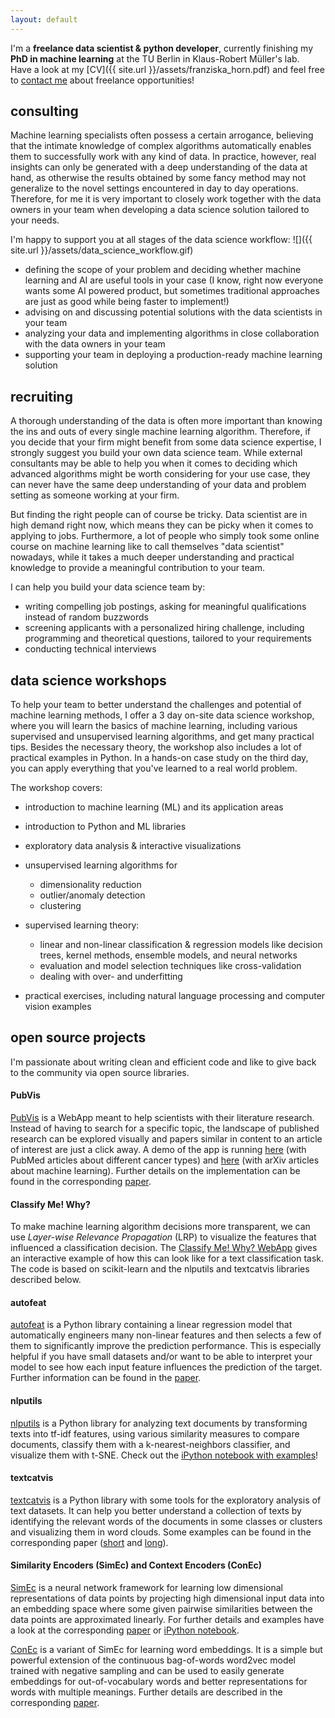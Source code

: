```yaml
---
layout: default
---
```


I'm a **freelance data scientist & python developer**, currently finishing my **PhD in machine learning** at the TU Berlin in Klaus-Robert Müller's lab.
<br>
Have a look at my [CV]({{ site.url }}/assets/franziska_horn.pdf) and feel free to <a href="mailto:franzi@datasc.xyz?Subject=Freelance%20opportunity" target="_top">contact me</a> about freelance opportunities!


## consulting
Machine learning specialists often possess a certain arrogance, believing that the intimate knowledge of complex algorithms automatically enables them to successfully work with any kind of data. In practice, however, real insights can only be generated with a deep understanding of the data at hand, as otherwise the results obtained by some fancy method may not generalize to the novel settings encountered in day to day operations. Therefore, for me it is very important to closely work together with the data owners in your team when developing a data science solution tailored to your needs.

I'm happy to support you at all stages of the data science workflow:
![]({{ site.url }}/assets/data_science_workflow.gif)
- defining the scope of your problem and deciding whether machine learning and AI are useful tools in your case (I know, right now everyone wants some AI powered product, but sometimes traditional approaches are just as good while being faster to implement!)
- advising on and discussing potential solutions with the data scientists in your team
- analyzing your data and implementing algorithms in close collaboration with the data owners in your team
- supporting your team in deploying a production-ready machine learning solution


## recruiting
A thorough understanding of the data is often more important than knowing the ins and outs of every single machine learning algorithm. Therefore, if you decide that your firm might benefit from some data science expertise, I strongly suggest you build your own data science team. While external consultants may be able to help you when it comes to deciding which advanced algorithms might be worth considering for your use case, they can never have the same deep understanding of your data and problem setting as someone working at your firm.

But finding the right people can of course be tricky. Data scientist are in high demand right now, which means they can be picky when it comes to applying to jobs. Furthermore, a lot of people who simply took some online course on machine learning like to call themselves "data scientist" nowadays, while it takes a much deeper understanding and practical knowledge to provide a meaningful contribution to your team.

I can help you build your data science team by:
* writing compelling job postings, asking for meaningful qualifications instead of random buzzwords
* screening applicants with a personalized hiring challenge, including programming and theoretical questions, tailored to your requirements
* conducting technical interviews


## data science workshops
To help your team to better understand the challenges and potential of machine learning methods, I offer a 3 day on-site data science workshop, where you will learn the basics of machine learning, including various supervised and unsupervised learning algorithms, and get many practical tips. Besides the necessary theory, the workshop also includes a lot of practical examples in Python. In a hands-on case study on the third day, you can apply everything that you've learned to a real world problem.

The workshop covers:

* introduction to machine learning (ML) and its application areas

* introduction to Python and ML libraries

* exploratory data analysis & interactive visualizations

* unsupervised learning algorithms for

    + dimensionality reduction
    + outlier/anomaly detection
    + clustering

* supervised learning theory:

    + linear and non-linear classification & regression models like decision trees, kernel methods, ensemble models, and neural networks
    + evaluation and model selection techniques like cross-validation
    + dealing with over- and underfitting

* practical exercises, including natural language processing and computer vision examples


## open source projects
I'm passionate about writing clean and efficient code and like to give back to the community via open source libraries.

#### PubVis
[PubVis](https://github.com/cod3licious/pubvis) is a WebApp meant to help scientists with their literature research. Instead of having to search for a specific topic, the landscape of published research can be explored visually and papers similar in content to an article of interest are just a click away.  A demo of the app is running [here](https://pubvis.herokuapp.com/) (with PubMed articles about different cancer types) and [here](https://arxvis.herokuapp.com/) (with arXiv articles about machine learning). Further details on the implementation can be found in the corresponding [paper](http://arxiv.org/abs/1706.08094).

#### Classify Me! Why?
To make machine learning algorithm decisions more transparent, we can use _Layer-wise Relevance Propagation_ (LRP) to visualize the features that influenced a classification decision. The [Classify Me! Why? WebApp](https://classifymewhy.herokuapp.com/) gives an interactive example of how this can look like for a text classification task. The code is based on scikit-learn and the nlputils and textcatvis libraries described below.

#### autofeat
[autofeat](https://github.com/cod3licious/autofeat) is a Python library containing a linear regression model that automatically engineers many non-linear features and then selects a few of them to significantly improve the prediction performance. This is especially helpful if you have small datasets and/or want to be able to interpret your model to see how each input feature influences the prediction of the target. Further information can be found in the [paper](https://arxiv.org/abs/1901.07329).

#### nlputils
[nlputils](https://github.com/cod3licious/nlputils) is a Python library for analyzing text documents by transforming texts into tf-idf features, using various similarity measures to compare documents, classify them with a k-nearest-neighbors classifier, and visualize them with t-SNE. Check out the [iPython notebook with examples](https://github.com/cod3licious/nlputils/blob/master/examples/examples.ipynb)!

#### textcatvis
[textcatvis](https://github.com/cod3licious/textcatvis) is a Python library with some tools for the exploratory analysis of text datasets. It can help you better understand a collection of texts by identifying the relevant words of the documents in some classes or clusters and visualizing them in word clouds. Some examples can be found in the corresponding paper ([short](http://arxiv.org/abs/1707.06100) and [long](http://arxiv.org/abs/1707.05261)).

#### Similarity Encoders (SimEc) and Context Encoders (ConEc)
[SimEc](https://github.com/cod3licious/simec) is a neural network framework for learning low dimensional representations of data points by projecting high dimensional input data into an embedding space where some given pairwise similarities between the data points are approximated linearly. For further details and examples have a look at the corresponding [paper](http://www.czasopisma.pan.pl/Content/109871/PDF/07_821-830_00901_Bpast.No.66-6_31.12.18_K2.pdf?handler=pdf) or [iPython notebook](https://github.com/cod3licious/simec/blob/master/basic_examples_compact.ipynb).

[ConEc](https://github.com/cod3licious/conec) is a variant of SimEc for learning word embeddings. It is a simple but powerful extension of the continuous bag-of-words word2vec model trained with negative sampling and can be used to easily generate embeddings for out-of-vocabulary words and better representations for words with multiple meanings. Further details are described in the corresponding [paper](https://arxiv.org/abs/1706.02496).
